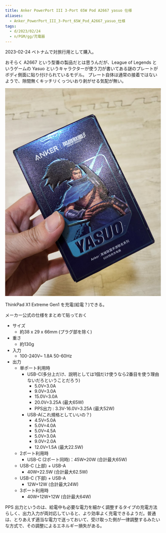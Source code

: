 ```yaml
---
title: Anker PowerPort III 3-Port 65W Pod A2667 yasuo 仕様
aliases:
  - Anker_PowerPort_III_3-Port_65W_Pod_A2667_yasuo_仕様
tags:
  - d/2023/02/24
  - n/PGM/gg/充電器
---
```


2023-02-24 ベトナムで対旅行用として購入。

おそらく A2667 という型番の製品だとは思うんだが、League of Legends というゲームの Yasuo というキャラクターが使う刀が書いてある謎のプレートがボディ側面に貼り付けられているモデル。
プレート自体は通常の接着ではないようで、隙間無くキッチリくっついおり剥がせる気配が無い。


![](f/Pasted%20image%2020230224153737.png)


ThinkPad X1 Extreme Gen1 を充電(給電？)できる。

メーカー公式の仕様をまとめて貼っておく

- サイズ
  - 約38 x 29 x 66mm (プラグ部を除く)
- 重さ
  - 約130g
- 入力
  - 100-240V~ 1.8A 50-60Hz
- 出力
  - 単ポート利用時
    - USB-C(多分上だけ、説明としては1個だけ使うなら2番目を使う理由ないだろということだろう)
      - 5.0V=3.0A
      - 9.0V=3.0A
      - 15.0V=3.0A
      - 20.0V=3.25A (最大65W)
      - PPS出力 : 3.3V-16.0V=3.25A (最大52W)
    - USB-A(これ規格としていいの？)
      - 4.5V=5.0A
      - 5.0V=4.0A
      - 5.0V=4.5A
      - 5.0V=3.0A
      - 9.0V=2.0A
      - 12.0V=1.5A (最大22.5W)
  - 2ポート利用時
    - USB-C (2ポート同時)：45W+20W (合計最大65W) 
  - USB-C (上部) + USB-A 
    - 40W+22.5W (合計最大62.5W) 
  - USB-C (下部) + USB-A 
    - 12W+12W (合計最大24W)
  - 3ポート利用時
    - 40W+12W+12W (合計最大64W)

PPS 出力というのは、給電中も必要な電力を細かく調整するタイプの充電方法らしく、出力入力が両対応していると、より効率よく充電できるようだ。普通は、とりあえず適当な電力で送っておいて、受け取った側が一律調整するみたいな方式で、その調整によるエネルギー損失がある。


